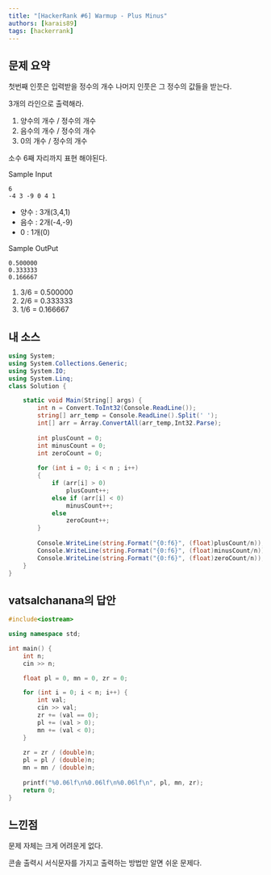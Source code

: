 ```yaml
---
title: "[HackerRank #6] Warmup - Plus Minus"
authors: [karais89]
tags: [hackerrank]
---
```


## 문제 요약

첫번째 인풋은 입력받을 정수의 개수
나머지 인풋은 그 정수의 값들을 받는다.

3개의 라인으로 출력해라.

1. 양수의 개수 / 정수의 개수
2. 음수의 개수 / 정수의 개수
3. 0의 개수 / 정수의 개수

소수 6째 자리까지 표현 해야된다.


Sample Input

```
6
-4 3 -9 0 4 1      
```

- 양수 : 3개(3,4,1)
- 음수 : 2개(-4,-9)
- 0 : 1개(0)

Sample OutPut

```
0.500000
0.333333
0.166667
```

1. 3/6 = 0.500000
2. 2/6 = 0.333333
3. 1/6 = 0.166667

## 내 소스

```csharp
using System;
using System.Collections.Generic;
using System.IO;
using System.Linq;
class Solution {

    static void Main(String[] args) {
        int n = Convert.ToInt32(Console.ReadLine());
        string[] arr_temp = Console.ReadLine().Split(' ');
        int[] arr = Array.ConvertAll(arr_temp,Int32.Parse);
        
        int plusCount = 0;
        int minusCount = 0;
        int zeroCount = 0;
        
        for (int i = 0; i < n ; i++)
        {
            if (arr[i] > 0)
                plusCount++;
            else if (arr[i] < 0)
                minusCount++;
            else
                zeroCount++;                
        }
        
        Console.WriteLine(string.Format("{0:f6}", (float)plusCount/n));
        Console.WriteLine(string.Format("{0:f6}", (float)minusCount/n));
        Console.WriteLine(string.Format("{0:f6}", (float)zeroCount/n));        
    }
}
```

## vatsalchanana의 답안

```cpp
#include<iostream>

using namespace std;

int main() {
    int n;
    cin >> n;

    float pl = 0, mn = 0, zr = 0;

    for (int i = 0; i < n; i++) {
        int val;
        cin >> val;
        zr += (val == 0);
        pl += (val > 0);
        mn += (val < 0);
    }
    
    zr = zr / (double)n;
    pl = pl / (double)n;
    mn = mn / (double)n;
    
    printf("%0.06lf\n%0.06lf\n%0.06lf\n", pl, mn, zr);
    return 0;
}
```

## 느낀점

문제 자체는 크게 어려운게 없다.

콘솔 출력시 서식문자를 가지고 출력하는 방법만 알면 쉬운 문제다.
